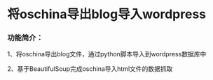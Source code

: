 <h1>将oschina导出blog导入wordpress</h1>

<h3>功能简介：</h3>
<p>1、将oschina导出blog文件，通过python脚本导入到wordpress数据库中</p>
<p>2、基于BeautifulSoup完成oschina导入html文件的数据抓取</p>
